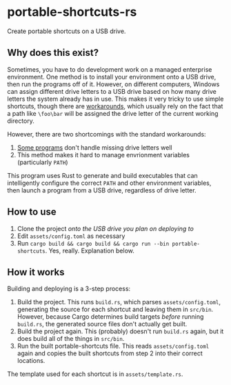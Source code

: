 # portable-shortcuts-rs

Create portable shortcuts on a USB drive.

## Why does this exist?

Sometimes, you have to do development work on a managed enterprise environment.
One method is to install your environment onto a USB drive, then run the programs
off of it. However, on different computers, Windows can assign different drive
letters to a USB drive based on how many drive letters the system already has
in use. This makes it very tricky to use simple shortcuts, though there are
[workarounds](http://sumtips.com/2013/01/create-shortcut-with-relative-path-in-windows.html),
which usually rely on the fact that a path like `\foo\bar` will be assigned the
drive letter of the current working directory.

However, there are two shortcomings with the standard workarounds:
1. [Some programs](https://www.gnu.org/software/emacs/manual/html_node/emacs/Windows-HOME.html) don't handle missing drive letters well
2. This method makes it hard to manage envrionment variables (particularly `PATH`)

This program uses Rust to generate and build executables that can intelligently
configure the correct `PATH` and other environment variables, then launch a program
from a USB drive, regardless of drive letter.

## How to use

1. Clone the project *onto the USB drive you plan on deploying to*
2. Edit `assets/config.toml` as necessary
3. Run `cargo build && cargo build && cargo run --bin portable-shortcuts`. Yes, really. Explanation
   below.

## How it works

Building and deploying is a 3-step process:

1. Build the project. This runs `build.rs`, which parses `assets/config.toml`,
   generating the source for each shortcut and leaving them in `src/bin`. However,
   because Cargo determines build targets *before* running `build.rs`, the generated
   source files don't actually get built.
2. Build the project again. This (probably) doesn't run `build.rs` again, but it
   does build all of the things in `src/bin`.
3. Run the built portable-shortcuts file. This reads `assets/config.toml` again
   and copies the built shortcuts from step 2 into their correct locations.

The template used for each shortcut is in `assets/template.rs`.

